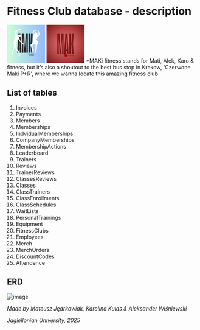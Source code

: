 # Fitness Club database - description
<img src="logo.png" width="100" />
<img src="LOGO.png" width="100" />
*MAKi fitness stands for Mati, Alek, Karo & fitness, but it’s also a shoutout to the best bus stop in Krakow, 'Czerwone Maki P+R', where we wanna locate this amazing fitness club

## List of tables
1.	Invoices 
2.	Payments 
3.	Members
4.	Memberships
5.	IndvidualMemberships
6.	CompanyMemberships
7.	MembershipActions
8.	Leaderboard 
9.	Trainers
10. Reviews	
11.	TrainerReviews 
12.	ClassesReviews
13.	Classes 
14.	ClassTrainers 
15.	ClassEnrollments 
16.	ClassSchedules 
17.	WaitLists
18.	PersonalTrainings 
19.	Equipment 
20.	FitnessClubs
21.	Employees
22.	Merch 
23.	MerchOrders 
24.	DiscountCodes
25.	Attendence

## ERD 

![image](https://github.com/user-attachments/assets/885aaab1-af87-4dba-9a46-94d74b0ad233)


*Made by Mateusz Jędrkowiak, Karolina Kulas & Aleksander Wiśniewski*

*Jagiellonian University, 2025*
